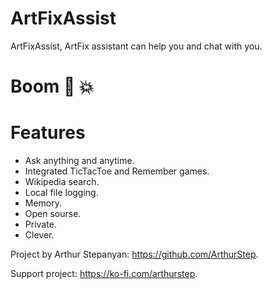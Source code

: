# ArtFixAssist
ArtFixAssist, ArtFix assistant can help you and chat with you.

# Boom 🤯 💥 

# Features
* Ask anything and anytime.
* Integrated TicTacToe and Remember games.
* Wikipedia search.
* Local file logging.
* Memory.
* Open sourse.
* Private.
* Clever.

Project by Arthur Stepanyan: https://github.com/ArthurStep.

Support project: https://ko-fi.com/arthurstep.
